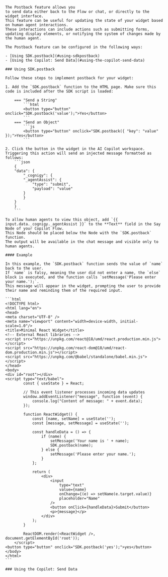 

    The Postback feature allows you
    to send data either back to the Flow or chat, or directly to the widget interface.
    This feature can be useful for updating the state of your widget based on human agent interactions.
    These interactions can include actions such as submitting forms,
    updating display elements, or notifying the system of changes made by the human agent.

    The Postback feature can be configured in the following ways:

    - [Using SDK.postback](#using-sdkpostback)
    - [Using the Copilot: Send Data](#using-the-copilot-send-data)

    ### Using SDK.postback

    Follow these steps to implement postback for your widget:

    1. Add the `SDK.postback` function to the HTML page. Make sure this code is included after the SDK script is loaded:

        === "Send a String"
            ```html
            <button type="button" onclick="SDK.postback('value');">Yes</button>
            ```
        === "Send an Object"
            ```js
            <button type="button" onclick="SDK.postback({ "key": "value" });">Yes</button>
            ```

    2. Click the button in the widget in the AI Copilot workspace. Triggering this action will send an injected message formatted as follows:
        ```json
        {
        "data": {
            "_cognigy": {
            "_agentAssist": {
                "type": "submit",
                "payload": "value"
            }
            }
        }
        }
        ```

    To allow human agents to view this object, add `{{ input.data._cognigy._agentAssist }}` to the **Text** field in the Say Node of your Copilot Flow. 
    This Node should be placed below the Node with the `SDK.postback` function. 
    The output will be available in the chat message and visible only to human agents.

    #### Example

    In this example, the `SDK.postback` function sends the value of `name` back to the user.
    If `name` is falsy, meaning the user did not enter a name, the `else` block is executed, and the function calls `setMessage('Please enter your name.');`.
    This message will appear in the widget, prompting the user to provide their name and reminding them of the required input.

    ```html
    <!DOCTYPE html>
    <html lang="en">
    <head>
    <meta charset="UTF-8" />
    <meta name="viewport" content="width=device-width, initial-scale=1.0"/>
    <title>Minimal React Widget</title>
    <!-- External React libraries -->
    <script src="https://unpkg.com/react@18/umd/react.production.min.js"></script>
    <script src="https://unpkg.com/react-dom@18/umd/react-dom.production.min.js"></script>
    <script src="https://unpkg.com/@babel/standalone/babel.min.js"></script>
    </head>
    <body>
    <div id="root"></div>
    <script type="text/babel">
            const { useState } = React;

            // This event listener processes incoming data updates
            window.addEventListener("message", function (event) {
                console.log("Content of message: " + event.data);
            });

            function ReactWidget() {
                const [name, setName] = useState('');
                const [message, setMessage] = useState('');

                const handleData = () => {
                    if (name) {
                        setMessage('Your name is ' + name);
                        SDK.postback(name);
                    } else {
                        setMessage('Please enter your name.');
                    }
                };

                return (
                    <div>
                        <input
                            type="text"
                            value={name}
                            onChange={(e) => setName(e.target.value)}
                            placeholder="Name"
                        />
                        <button onClick={handleData}>Submit</button>
                        <p>{message}</p>
                    </div>
                );
            }

            ReactDOM.render(<ReactWidget />, document.getElementById('root'));
        </script>
    <button type="button" onclick="SDK.postback('yes');">yes</button>
    </body>
    </html>
    ```

    ### Using the Copilot: Send Data